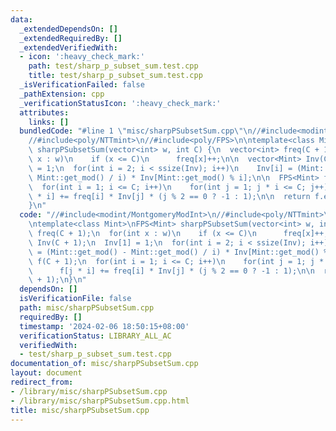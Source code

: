 ```yaml
---
data:
  _extendedDependsOn: []
  _extendedRequiredBy: []
  _extendedVerifiedWith:
  - icon: ':heavy_check_mark:'
    path: test/sharp_p_subset_sum.test.cpp
    title: test/sharp_p_subset_sum.test.cpp
  _isVerificationFailed: false
  _pathExtension: cpp
  _verificationStatusIcon: ':heavy_check_mark:'
  attributes:
    links: []
  bundledCode: "#line 1 \"misc/sharpPSubsetSum.cpp\"\n//#include<modint/MontgomeryModInt>\n\
    //#include<poly/NTTmint>\n//#include<poly/FPS>\n\ntemplate<class Mint>\nFPS<Mint>\
    \ sharpPSubsetSum(vector<int> w, int C) {\n  vector<int> freq(C + 1);\n  for(int\
    \ x : w)\n    if (x <= C)\n      freq[x]++;\n\n  vector<Mint> Inv(C + 1);\n  Inv[1]\
    \ = 1;\n  for(int i = 2; i < ssize(Inv); i++)\n    Inv[i] = (Mint::get_mod() -\
    \ Mint::get_mod() / i) * Inv[Mint::get_mod() % i];\n\n  FPS<Mint> f(C + 1);\n\
    \  for(int i = 1; i <= C; i++)\n    for(int j = 1; j * i <= C; j++)\n      f[j\
    \ * i] += freq[i] * Inv[j] * (j % 2 == 0 ? -1 : 1);\n\n  return f.exp(C + 1);\n\
    }\n"
  code: "//#include<modint/MontgomeryModInt>\n//#include<poly/NTTmint>\n//#include<poly/FPS>\n\
    \ntemplate<class Mint>\nFPS<Mint> sharpPSubsetSum(vector<int> w, int C) {\n  vector<int>\
    \ freq(C + 1);\n  for(int x : w)\n    if (x <= C)\n      freq[x]++;\n\n  vector<Mint>\
    \ Inv(C + 1);\n  Inv[1] = 1;\n  for(int i = 2; i < ssize(Inv); i++)\n    Inv[i]\
    \ = (Mint::get_mod() - Mint::get_mod() / i) * Inv[Mint::get_mod() % i];\n\n  FPS<Mint>\
    \ f(C + 1);\n  for(int i = 1; i <= C; i++)\n    for(int j = 1; j * i <= C; j++)\n\
    \      f[j * i] += freq[i] * Inv[j] * (j % 2 == 0 ? -1 : 1);\n\n  return f.exp(C\
    \ + 1);\n}\n"
  dependsOn: []
  isVerificationFile: false
  path: misc/sharpPSubsetSum.cpp
  requiredBy: []
  timestamp: '2024-02-06 18:50:15+08:00'
  verificationStatus: LIBRARY_ALL_AC
  verifiedWith:
  - test/sharp_p_subset_sum.test.cpp
documentation_of: misc/sharpPSubsetSum.cpp
layout: document
redirect_from:
- /library/misc/sharpPSubsetSum.cpp
- /library/misc/sharpPSubsetSum.cpp.html
title: misc/sharpPSubsetSum.cpp
---
```


